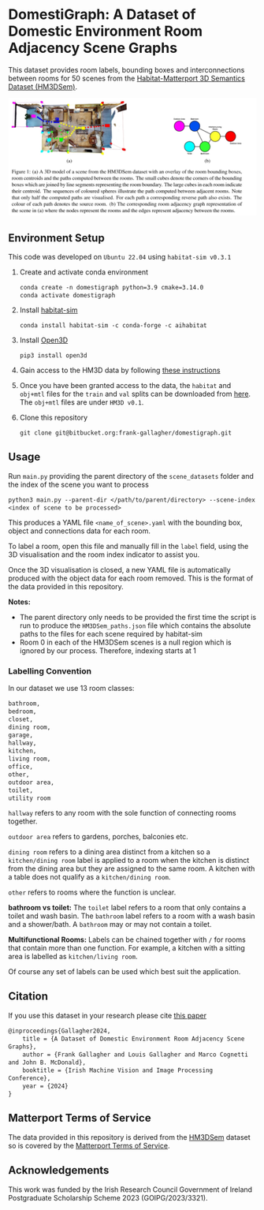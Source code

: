 # DomestiGraph: A Dataset of Domestic Environment Room Adjacency Scene Graphs
This dataset provides room labels, bounding boxes and interconnections between rooms for 50 scenes from the [Habitat-Matterport 3D Semantics Dataset (HM3DSem)](https://aihabitat.org/datasets/hm3d-semantics/). 

![](./images/headline_figure.jpg)

## Environment Setup

This code was developed on `Ubuntu 22.04` using `habitat-sim v0.3.1`

1. Create and activate conda environment
    ```
    conda create -n domestigraph python=3.9 cmake=3.14.0
    conda activate domestigraph
    ```
2. Install [habitat-sim](https://github.com/facebookresearch/habitat-sim?tab=readme-ov-file#documentation)
    ```
    conda install habitat-sim -c conda-forge -c aihabitat
    ```
3. Install [Open3D](https://github.com/isl-org/Open3D?tab=readme-ov-file)
    ```
    pip3 install open3d
    ```
4. Gain access to the HM3D data by following [these instructions](https://matterport.com/partners/meta)

5. Once you have been granted access to the data, the `habitat` and `obj+mtl` files for the `train` and `val` splits can be downloaded from [here](https://github.com/matterport/habitat-matterport-3dresearch). The `obj+mtl` files are under `HM3D v0.1`. 

6. Clone this repository
    ```
    git clone git@bitbucket.org:frank-gallagher/domestigraph.git
    ```

## Usage
Run `main.py` providing the parent directory of the `scene_datasets` folder and the index of the scene you want to process
```
python3 main.py --parent-dir </path/to/parent/directory> --scene-index <index of scene to be processed>
```

This produces a YAML file `<name_of_scene>.yaml` with the bounding box, object and connections data for each room. 

To label a room, open this file and manually fill in the `label` field, using the 3D visualisation and the room index indicator to assist you.

Once the 3D visualisation is closed, a new YAML file is automatically produced with the object data for each room removed. This is the format of the data provided in this repository.

__Notes:__ 
- The parent directory only needs to be provided the first time the script is run to produce the `HM3DSem_paths.json` file which contains the absolute paths to the files for each scene required by habitat-sim
- Room 0 in each of the HM3DSem scenes is a null region which is ignored by our process. Therefore, indexing starts at 1


### Labelling Convention
In our dataset we use 13 room classes:
```
bathroom, 
bedroom, 
closet, 
dining room, 
garage, 
hallway, 
kitchen, 
living room, 
office, 
other, 
outdoor area, 
toilet, 
utility room
```

`hallway` refers to any room with the sole function of connecting rooms together. 

`outdoor area` refers to gardens, porches, balconies etc. 

`dining room` refers to a dining area distinct from a kitchen so a `kitchen/dining room` label is applied to a room when the kitchen is distinct from the dining area but they are assigned to the same room. A kitchen with a table does not qualify as a `kitchen/dining room`. 

`other` refers to rooms where the function is unclear.

__bathroom vs toilet:__ The `toilet` label refers to a room that only contains a toilet and wash basin. The `bathroom` label refers to a room with a wash basin and a shower/bath. A `bathroom` may or may not contain a toilet.

__Multifunctional Rooms:__ Labels can be chained together with `/` for rooms that contain more than one function. For example, a kitchen with a sitting area is labelled as `kitchen/living room`.


Of course any set of labels can be used which best suit the application.

## Citation
If you use this dataset in your research please cite [this paper](https://digital-library.theiet.org/doi/10.1049/icp.2024.3327)
```
@inproceedings{Gallagher2024,
    title = {A Dataset of Domestic Environment Room Adjacency Scene Graphs},
    author = {Frank Gallagher and Louis Gallagher and Marco Cognetti and John B. McDonald},
    booktitle = {Irish Machine Vision and Image Processing Conference},
    year = {2024}
}
```

## Matterport Terms of Service
The data provided in this repository is derived from the [HM3DSem](https://aihabitat.org/datasets/hm3d-semantics/) dataset so is covered by the [Matterport Terms of Service](https://matterport.com/legal/matterport-end-user-license-agreement-academic-use-model-data).

## Acknowledgements
This work was funded by the Irish Research Council Government of Ireland Postgraduate Scholarship Scheme 2023 (GOIPG/2023/3321).
